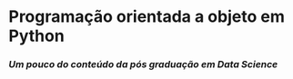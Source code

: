 # Programação orientada a objeto em **Python**

### *Um pouco do conteúdo da pós graduação em **Data Science***